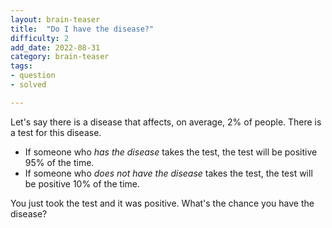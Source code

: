 ```yaml
---
layout: brain-teaser
title:  "Do I have the disease?"
difficulty: 2
add_date: 2022-08-31
category: brain-teaser
tags:
- question
- solved

---
```


Let's say there is a disease that affects, on average, 2% of people.  There is a test for this disease.

- If someone who *has the disease* takes the test, the test will be positive 95% of the time.
- If someone who *does not have the disease* takes the test, the test will be positive 10% of the time.

You just took the test and it was positive.  What's the chance you have the disease?
